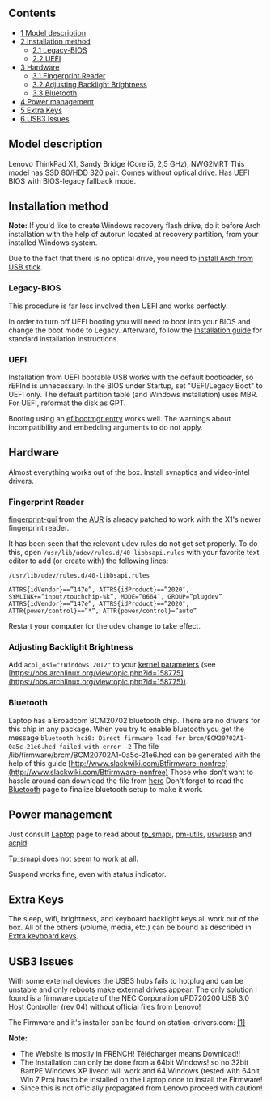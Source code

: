 ## Contents

*   [1 Model description](#Model_description)
*   [2 Installation method](#Installation_method)
    *   [2.1 Legacy-BIOS](#Legacy-BIOS)
    *   [2.2 UEFI](#UEFI)
*   [3 Hardware](#Hardware)
    *   [3.1 Fingerprint Reader](#Fingerprint_Reader)
    *   [3.2 Adjusting Backlight Brightness](#Adjusting_Backlight_Brightness)
    *   [3.3 Bluetooth](#Bluetooth)
*   [4 Power management](#Power_management)
*   [5 Extra Keys](#Extra_Keys)
*   [6 USB3 Issues](#USB3_Issues)

## Model description

Lenovo ThinkPad X1, Sandy Bridge (Core i5, 2,5 GHz), NWG2MRT This model has SSD 80/HDD 320 pair. Comes without optical drive. Has UEFI BIOS with BIOS-legacy fallback mode.

## Installation method

**Note:** If you'd like to create Windows recovery flash drive, do it before Arch installation with the help of autorun located at recovery partition, from your installed Windows system.

Due to the fact that there is no optical drive, you need to [install Arch from USB stick](/index.php/USB_Installation_Media "USB Installation Media").

### Legacy-BIOS

This procedure is far less involved then UEFI and works perfectly.

In order to turn off UEFI booting you will need to boot into your BIOS and change the boot mode to Legacy. Afterward, follow the [Installation guide](/index.php/Installation_guide "Installation guide") for standard installation instructions.

### UEFI

Installation from UEFI bootable USB works with the default bootloader, so rEFInd is unnecessary. In the BIOS under Startup, set "UEFI/Legacy Boot" to UEFI only. The default partition table (and Windows installation) uses MBR. For UEFI, reformat the disk as GPT.

Booting using an [efibootmgr entry](/index.php/UEFI_Bootloaders#Using_efibootmgr_entry "UEFI Bootloaders") works well. The warnings about incompatibility and embedding arguments to do not apply.

## Hardware

Almost everything works out of the box. Install synaptics and video-intel drivers.

### Fingerprint Reader

[fingerprint-gui](/index.php/Fingerprint-gui "Fingerprint-gui") from the [AUR](/index.php/AUR "AUR") is already patched to work with the X1's newer fingerprint reader.

It has been seen that the relevant udev rules do not get set properly. To do this, open `/usr/lib/udev/rules.d/40-libbsapi.rules` with your favorite text editor to add (or create with) the following lines:

 `/usr/lib/udev/rules.d/40-libbsapi.rules` 
```
ATTRS{idVendor}==”147e”, ATTRS{idProduct}==”2020″,   SYMLINK+=”input/touchchip-%k”, MODE=”0664″, GROUP=”plugdev”
ATTRS{idVendor}==”147e”, ATTRS{idProduct}==”2020″,   ATTR{power/control}==”*”, ATTR{power/control}=”auto”

```

Restart your computer for the udev change to take effect.

### Adjusting Backlight Brightness

Add `acpi_osi="!Windows 2012"` to your [kernel parameters](/index.php/Kernel_parameters "Kernel parameters") (see [https://bbs.archlinux.org/viewtopic.php?id=158775](https://bbs.archlinux.org/viewtopic.php?id=158775)).

### Bluetooth

Laptop has a Broadcom BCM20702 bluetooth chip. There are no drivers for this chip in any package. When you try to enable bluetooth you get the message `bluetooth hci0: Direct firmware load for brcm/BCM20702A1-0a5c-21e6.hcd failed with error -2` The file /lib/firmware/brcm/BCM20702A1-0a5c-21e6.hcd can be generated with the help of this guide [http://www.slackwiki.com/Btfirmware-nonfree](http://www.slackwiki.com/Btfirmware-nonfree) Those who don't want to hassle around can download the file from [here](https://yadi.sk/d/SeZeFsvJtt9YE) Don't forget to read the [Bluetooth](/index.php/Bluetooth "Bluetooth") page to finalize bluetooth setup to make it work.

## Power management

Just consult [Laptop](/index.php/Laptop "Laptop") page to read about [tp_smapi](/index.php/Tp_smapi "Tp smapi"), [pm-utils](/index.php/Pm-utils "Pm-utils"), [uswsusp](/index.php/Uswsusp "Uswsusp") and [acpid](/index.php/Acpid "Acpid").

Tp_smapi does not seem to work at all.

Suspend works fine, even with status indicator.

## Extra Keys

The sleep, wifi, brightness, and keyboard backlight keys all work out of the box. All of the others (volume, media, etc.) can be bound as described in [Extra keyboard keys](/index.php/Extra_keyboard_keys "Extra keyboard keys").

## USB3 Issues

With some external devices the USB3 hubs fails to hotplug and can be unstable and only reboots make external drives appear. The only solution I found is a firmware update of the NEC Corporation uPD720200 USB 3.0 Host Controller (rev 04) without official files from Lenovo!

The Firmware and it's installer can be found on station-drivers.com: [[1]](http://www.station-drivers.com/index.php/downloads/Drivers/Renesas-Nec/USB-3.0/Renesas-Nec-uPD720200a-USB-3.0-Controller-Firmware-Version-4.0.2.1.0.3/)

**Note:**

*   The Website is mostly in FRENCH! Télécharger means Download!!
*   The Installation can only be done from a 64bit Windows! so no 32bit BartPE Windows XP livecd will work and 64 Windows (tested with 64bit Win 7 Pro) has to be installed on the Laptop once to install the Firmware!
*   Since this is not officially propagated from Lenovo proceed with caution!